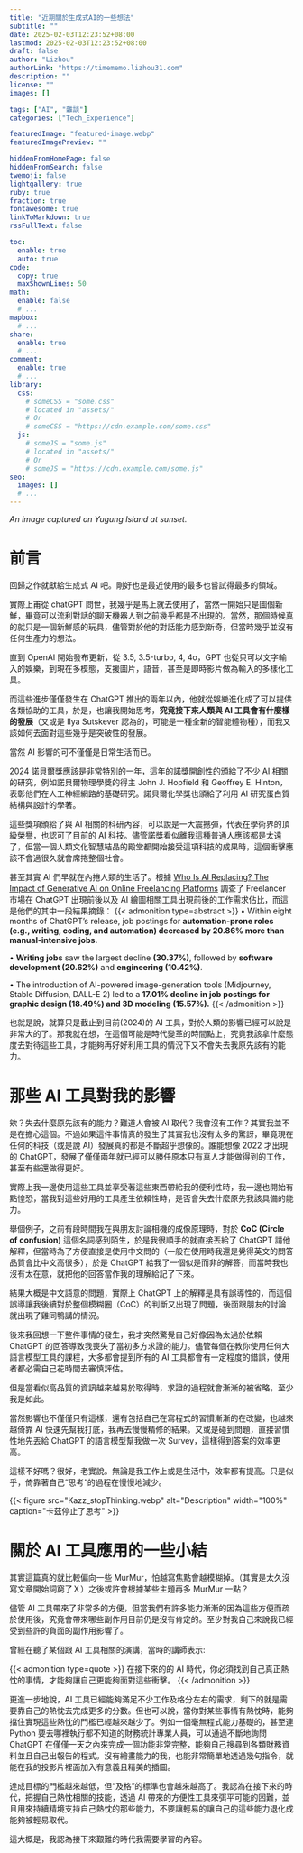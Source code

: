 ```yaml
---
title: "近期關於生成式AI的一些想法"
subtitle: ""
date: 2025-02-03T12:23:52+08:00
lastmod: 2025-02-03T12:23:52+08:00
draft: false
author: "Lizhou"
authorLink: "https://timememo.lizhou31.com"
description: ""
license: ""
images: []

tags: ["AI", "雜談"]
categories: ["Tech_Experience"]

featuredImage: "featured-image.webp"
featuredImagePreview: ""

hiddenFromHomePage: false
hiddenFromSearch: false
twemoji: false
lightgallery: true
ruby: true
fraction: true
fontawesome: true
linkToMarkdown: true
rssFullText: false

toc:
  enable: true
  auto: true
code:
  copy: true
  maxShownLines: 50
math:
  enable: false
  # ...
mapbox:
  # ...
share:
  enable: true
  # ...
comment:
  enable: true
  # ...
library:
  css:
    # someCSS = "some.css"
    # located in "assets/"
    # Or
    # someCSS = "https://cdn.example.com/some.css"
  js:
    # someJS = "some.js"
    # located in "assets/"
    # Or
    # someJS = "https://cdn.example.com/some.js"
seo:
  images: []
  # ...
---
```

_An image captured on Yugung Island at sunset._
<!--more-->
# 前言
回歸之作就獻給生成式 AI 吧。剛好也是最近使用的最多也嘗試得最多的領域。

實際上甫從 chatGPT 問世，我幾乎是馬上就去使用了，當然一開始只是圖個新鮮，畢竟可以流利對話的聊天機器人到之前幾乎都是不出現的。當然，那個時候真的就只是一個新鮮感的玩具，儘管對於他的對話能力感到新奇，但當時幾乎並沒有任何生產力的想法。

直到 OpenAI 開始發布更新，從 3.5, 3.5-turbo, 4, 4o，GPT 也從只可以文字輸入的娛樂，到現在多模態，支援圖片，語音，甚至是即時影片做為輸入的多樣化工具。

而這些進步僅僅發生在 ChatGPT 推出的兩年以內，他就從娛樂進化成了可以提供各類協助的工具，於是，也讓我開始思考，__究竟接下來人類與 AI 工具會有什麼樣的發展__（又或是 Ilya Sutskever 認為的，可能是一種全新的智能體物種），而我又該如何去面對這些幾乎是突破性的發展。

當然 AI 影響的可不僅僅是日常生活而已。

2024 諾貝爾獎應該是非常特別的一年，這年的諾獎開創性的頒給了不少 AI 相關的研究，例如諾貝爾物理學獎的得主 John J. Hopfield 和 Geoffrey E. Hinton，表彰他們在人工神經網路的基礎研究。諾貝爾化學獎也頒給了利用 AI 研究蛋白質結構與設計的學著。

這些獎項頒給了與 AI 相關的科研內容，可以說是一大震撼彈，代表在學術界的頂級榮譽，也認可了目前的 AI 科技。儘管諾獎看似離我這種普通人應該都是太遠了，但當一個人類文化智慧結晶的殿堂都開始接受這項科技的成果時，這個衝擊應該不會過很久就會席捲整個社會。

甚至其實 AI 們早就在內捲人類的生活了。根據 [Who Is AI Replacing? The Impact of Generative AI on Online Freelancing Platforms](https://papers.ssrn.com/sol3/papers.cfm?abstract_id=4602944) 調查了 Freelancer 市場在 ChatGPT 出現前後以及 AI 繪圖相關工具出現前後的工作需求佔比，而這是他們的其中一段結果摘錄：
{{< admonition type=abstract >}}
  •	Within eight months of ChatGPT’s release, job postings for __automation-prone roles (e.g., writing, coding, and automation) decreased by 20.86% more than manual-intensive jobs.__

  •	__Writing jobs__ saw the largest decline __(30.37%)__, followed by __software development (20.62%)__ and __engineering (10.42%)__.

  •	The introduction of AI-powered image-generation tools (Midjourney, Stable Diffusion, DALL-E 2) led to a __17.01% decline in job postings for graphic design (18.49%) and 3D modeling (15.57%).__
{{< /admonition >}}

也就是說，就算只是截止到目前(2024)的 AI 工具，對於人類的影響已經可以說是非常大的了。那我就在想，在這個可能是時代變革的時間點上，究竟我該拿什麼態度去對待這些工具，才能夠再好好利用工具的情況下又不會失去我原先該有的能力。

# 那些 AI 工具對我的影響

欸？失去什麼原先該有的能力？難道人會被 AI 取代？我會沒有工作？其實我並不是在擔心這個。不過如果這件事情真的發生了其實我也沒有太多的驚訝，畢竟現在任何的科技（或是說 AI）發展真的都是不斷超乎想像的。誰能想像 2022 才出現的 ChatGPT，發展了僅僅兩年就已經可以勝任原本只有真人才能做得到的工作，甚至有些還做得更好。

實際上我一邊使用這些工具並享受著這些東西帶給我的便利性時，我一邊也開始有點惶恐，當我對這些好用的工具產生依賴性時，是否會失去什麼原先我該具備的能力。

舉個例子，之前有段時間我在與朋友討論相機的成像原理時，對於 __CoC (Circle of confusion)__ 這個名詞感到陌生，於是我很順手的就直接丟給了 ChatGPT 請他解釋，但當時為了方便直接是使用中文問的（一般在使用時我還是覺得英文的問答品質會比中文高很多），於是 ChatGPT 給我了一個似是而非的解答，而當時我也沒有太在意，就把他的回答當作我的理解給記了下來。

結果大概是中文語意的問題，實際上 ChatGPT 上的解釋是具有誤導性的，而這個誤導讓我後續對於整個模糊圈（CoC）的判斷又出現了問題，後面跟朋友的討論就出現了雞同鴨講的情況。

後來我回想一下整件事情的發生，我才突然驚覺自己好像因為太過於依賴 ChatGPT 的回答導致我喪失了當初多方求證的能力。儘管每個在教你使用任何大語言模型工具的課程，大多都會提到所有的 AI 工具都會有一定程度的錯誤，使用者都必需自己花時間去審慎評估。

但是當看似高品質的資訊越來越易於取得時，求證的過程就會漸漸的被省略，至少我是如此。

當然影響也不僅僅只有這樣，還有包括自己在寫程式的習慣漸漸的在改變，也越來越倚靠 AI 快速先幫我打底，我再去慢慢精修的結果。又或是碰到問題，直接習慣性地先丟給 ChatGPT 的語言模型幫我做一次 Survey，這樣得到答案的效率更高。

這樣不好嗎？很好，老實說。無論是我工作上或是生活中，效率都有提高。只是似乎，倚靠著自己“思考“的過程在慢慢地減少。

{{< figure src="Kazz_stopThinking.webp" alt="Description" width="100%" caption="卡茲停止了思考" >}}

# 關於 AI 工具應用的一些小結

其實這篇真的就比較偏向一些 MurMur，怕越寫焦點會越模糊掉。（其實是太久沒寫文章開始詞窮了Ｘ）之後或許會根據某些主題再多 MurMur 一點？

儘管 AI 工具帶來了非常多的方便，但當我們有許多能力漸漸的因為這些方便而疏於使用後，究竟會帶來哪些副作用目前仍是沒有肯定的。至少對我自己來說我已經受到些許的負面的副作用影響了。

曾經在聽了某個跟 AI 工具相關的演講，當時的講師表示:

{{< admonition type=quote >}}
在接下來的的 AI 時代，你必須找到自己真正熱忱的事情，才能夠讓自己更能夠面對這些衝擊。
{{< /admonition >}}

更進一步地說，AI 工具已經能夠滿足不少工作及格分左右的需求，剩下的就是需要靠自己的熱忱去完成更多的分數。但也可以說，當你對某些事情有熱忱時，能夠擋住實現這些熱忱的門檻已經越來越少了。例如一個毫無程式能力基礎的，甚至連 Python 要去哪裡執行都不知道的財務統計專業人員，可以通過不斷地詢問 ChatGPT 在僅僅一天之內來完成一個功能非常完整，能夠自己搜尋到各類財務資料並且自己出報告的程式。沒有繪畫能力的我，也能非常簡單地透過幾句指令，就能在我的投影片裡面加入有意義且精美的插圖。

達成目標的門檻越來越低，但“及格”的標準也會越來越高了。我認為在接下來的時代，把握自己熱忱相關的技能，透過 AI 帶來的方便性工具來弭平可能的困難，並且用來持續精境支持自己熱忱的那些能力，不要讓輕易的讓自己的這些能力退化成能夠被輕易取代。

這大概是，我認為接下來艱難的時代我需要學習的內容。
